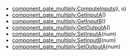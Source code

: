 - [component_gate_multiply:ComputeInputs](nil)(i, o)
- [component_gate_multiply:GetInputA](nil)()
- [component_gate_multiply:GetInputB](nil)()
- [component_gate_multiply:GetOutputA](nil)()
- [component_gate_multiply:SetInputA](nil)(num)
- [component_gate_multiply:SetInputB](nil)(num)
- [component_gate_multiply:SetOutputA](nil)(num)